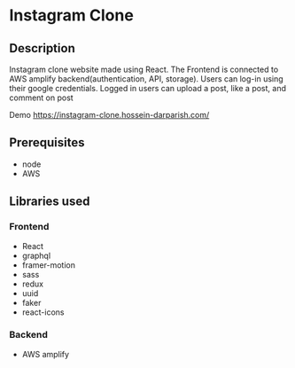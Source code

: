 # Instagram Clone

## Description

Instagram clone website made using React. The Frontend is connected to AWS amplify backend(authentication, API, storage). Users can log-in using their google credentials. Logged in users can upload a post, like a post, and comment on post

Demo
https://instagram-clone.hossein-darparish.com/

## Prerequisites
- node
- AWS

## Libraries used

### Frontend
- React
- graphql
- framer-motion
- sass
- redux
- uuid
- faker
- react-icons


### Backend
- AWS amplify
